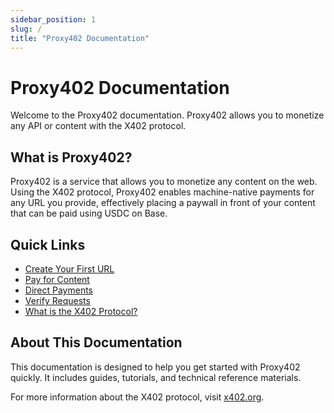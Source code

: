```yaml
---
sidebar_position: 1
slug: /
title: "Proxy402 Documentation"
---
```


# Proxy402 Documentation

Welcome to the Proxy402 documentation. Proxy402 allows you to monetize any API or content with the X402 protocol.

## What is Proxy402?

Proxy402 is a service that allows you to monetize any content on the web. Using the X402 protocol, Proxy402 enables machine-native payments for any URL you provide, effectively placing a paywall in front of your content that can be paid using USDC on Base.

## Quick Links

- [Create Your First URL](/getting-started/create-your-first-url)
- [Pay for Content](/getting-started/paying-for-content)
- [Direct Payments](/getting-started/custom-payment-address)
- [Verify Requests](/getting-started/verifying-requests)
- [What is the X402 Protocol?](/getting-started/what-is-x402)

## About This Documentation

This documentation is designed to help you get started with Proxy402 quickly. It includes guides, tutorials, and technical reference materials.

For more information about the X402 protocol, visit [x402.org](https://x402.org). 
